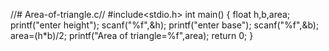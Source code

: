 //# Area-of-triangle.c//
#include<stdio.h>
int main()
{
    float h,b,area;
    printf("enter height");
    scanf("%f",&h);
    printf("enter base");
    scanf("%f",&b);
    area=(h*b)/2;
    printf("Area of triangle=%f",area);
    return 0;
}
